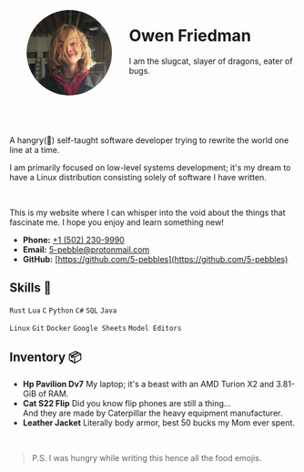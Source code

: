 <div style="display: flex; align-items: center; padding-bottom: 10px; border-bottom: 2px solid var(--overlay); margin-bottom: 30px; justify-content: center;">

<img src="/static/images/profile_picture" alt="Profile Picture" style="width: 150px; height: 150px; border-radius: 50%; border: 4px solid var(--iris); margin: 30px;">

<div style="margin-bottom: 32px;">

# Owen Friedman
<span style="color: var(--subtle);">I am the slugcat, slayer of dragons, eater of bugs.</span>

</div>
</div>

A hangry(🌮) self-taught software developer trying to rewrite the world one line at a time.

I am primarily focused on low-level systems development; it's my dream to have a Linux distribution consisting solely of software I have written.


&nbsp;

This is my website where I can whisper into the void about the things that fascinate me. I hope you enjoy and learn something new!

- **Phone:** [+1 (502) 230-9990](tel:+1-502-230-9990)
- **Email:** [5-pebble@protonmail.com](mailto:5-pebble@protonmail.com)
- **GitHub:** [https://github.com/5-pebbles](https://github.com/5-pebbles)


## Skills 🍣

`Rust` `Lua` `C` `Python` `C#` `SQL` `Java`

`Linux` `Git` `Docker` `Google Sheets` `Model Editors`


## Inventory 📦

- **Hp Pavilion Dv7** My laptop; it's a beast with an AMD Turion X2 and 3.81-GiB of RAM.
- **Cat S22 Flip** Did you know flip phones are still a thing... </br>
  And they are made by Caterpillar the heavy equipment manufacturer.
- **Leather Jacket** Literally body armor, best 50 bucks my Mom ever spent.


&nbsp;

> P.S. I was hungry while writing this hence all the food emojis.
